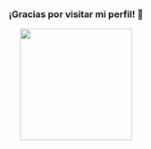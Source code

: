 <h3 align="center">¡Gracias por visitar mi perfil! 🚀</h3>
<p align="center">
  <img src="https://media.giphy.com/media/l3vR85PnGsBwu1PFK/giphy.gif" width="200">
</p>
